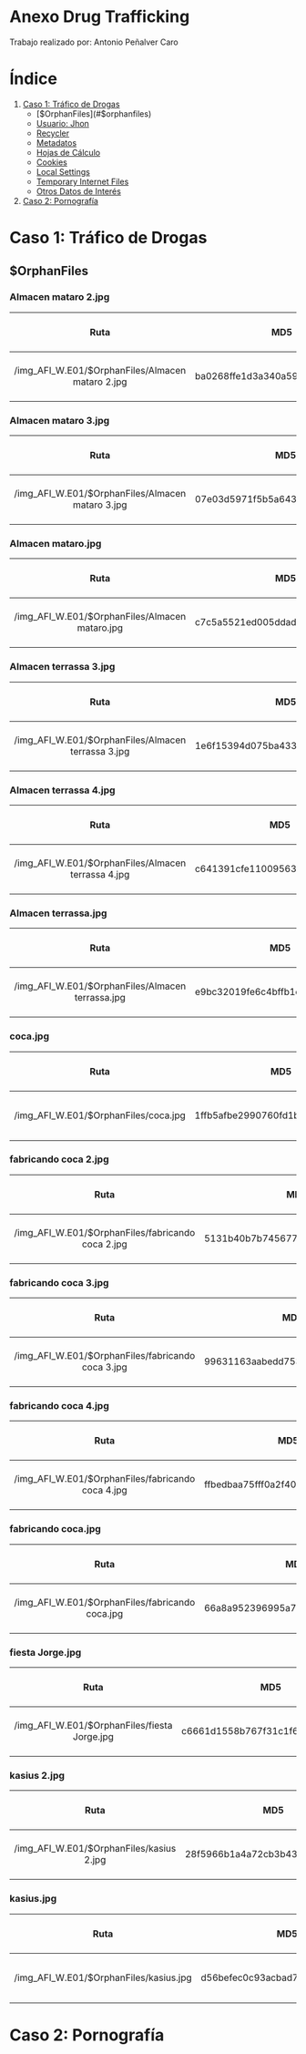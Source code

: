 # Anexo Drug Trafficking

Trabajo realizado por: Antonio Peñalver Caro

#

# Índice
1. [Caso 1: Tráfico de Drogas](#caso-1-tráfico-de-drogas)
   * [$OrphanFiles](#$orphanfiles)
   * [Usuario: Jhon](#usuario-jhon)
   * [Recycler](#recycler)
   * [Metadatos](#metadatos)
   * [Hojas de Cálculo](#hojas-de-cálculo)
   * [Cookies](#cookies)
   * [Local Settings](#local-settings)
   * [Temporary Internet Files](#temporary-internet-files)
   * [Otros Datos de Interés](#otros-datos-de-interés)
2. [Caso 2: Pornografía](#caso-2-pornografía)

#

# Caso 1: Tráfico de Drogas

## $OrphanFiles

### Almacen mataro 2.jpg

|               Ruta                                            |                      MD5                              | Fecha de Modificación    | Fecha de Cambio       | Fecha de Acceso         | Fecha de Creación    | Tamaño (Bytes)   | Vista Previa              |
|:------------------------------------------------------------:|:----------------------------------------------------:|:-----------------------:|:---------------------:|:-----------------------:|:--------------------:|:--------:|:-------------------------:|
| /img_AFI_W.E01/$OrphanFiles/Almacen mataro 2.jpg             | ba0268ffe1d3a340a595cfd9a8cd6b87                       | 2013-03-27 06:39:14 CET | 2013-06-19 04:11:24 CEST | 2013-06-19 04:11:24 CEST | 2013-06-19 04:11:24 CEST | 9935     | ![Vista previa 1](url_de_la_imagen) |

### Almacen mataro 3.jpg

|               Ruta                                            |                      MD5                              | Fecha de Modificación    | Fecha de Cambio       | Fecha de Acceso         | Fecha de Creación    | Tamaño (Bytes)   | Vista Previa              |
|:------------------------------------------------------------:|:----------------------------------------------------:|:-----------------------:|:---------------------:|:-----------------------:|:--------------------:|:--------:|:-------------------------:|
| /img_AFI_W.E01/$OrphanFiles/Almacen mataro 3.jpg             | 07e03d5971f5b5a6433a13565cac407d                       | 2013-03-27 06:39:26 CET | 2013-06-19 04:11:24 CEST | 2013-06-19 04:11:24 CEST | 2013-06-19 04:11:24 CEST | 14399     | ![Vista previa 1](url_de_la_imagen) |

### Almacen mataro.jpg

|               Ruta                                            |                      MD5                              | Fecha de Modificación    | Fecha de Cambio       | Fecha de Acceso         | Fecha de Creación    | Tamaño (Bytes)   | Vista Previa              |
|:------------------------------------------------------------:|:----------------------------------------------------:|:-----------------------:|:---------------------:|:-----------------------:|:--------------------:|:--------:|:-------------------------:|
| /img_AFI_W.E01/$OrphanFiles/Almacen mataro.jpg             | c7c5a5521ed005ddad94cb9a9b254d6b                       | 2013-03-27 06:39:04 CET | 2013-06-19 04:11:24 CEST | 2013-06-19 04:11:24 CEST | 2013-06-19 04:11:24 CEST | 6998     | ![Vista previa 1](url_de_la_imagen) |

### Almacen terrassa 3.jpg

|               Ruta                                            |                      MD5                              | Fecha de Modificación    | Fecha de Cambio       | Fecha de Acceso         | Fecha de Creación    | Tamaño (Bytes)   | Vista Previa              |
|:------------------------------------------------------------:|:----------------------------------------------------:|:-----------------------:|:---------------------:|:-----------------------:|:--------------------:|:--------:|:-------------------------:|
| /img_AFI_W.E01/$OrphanFiles/Almacen terrassa 3.jpg             | 1e6f15394d075ba43308da22ba92059c                       | 2013-03-27 06:39:42 CET | 2013-06-19 04:11:24 CEST | 2013-06-19 04:11:24 CEST | 2013-06-19 04:11:24 CEST | 6943     | ![Vista previa 1](url_de_la_imagen) |

### Almacen terrassa 4.jpg

|               Ruta                                            |                      MD5                              | Fecha de Modificación    | Fecha de Cambio       | Fecha de Acceso         | Fecha de Creación    | Tamaño (Bytes)   | Vista Previa              |
|:------------------------------------------------------------:|:----------------------------------------------------:|:-----------------------:|:---------------------:|:-----------------------:|:--------------------:|:--------:|:-------------------------:|
| /img_AFI_W.E01/$OrphanFiles/Almacen terrassa 4.jpg             | c641391cfe11009563aaf6d5ff7caf1b                       | 2013-03-27 06:40:28 CET | 2013-06-19 04:11:24 CEST | 2013-06-19 04:11:24 CEST | 2013-06-19 04:11:24 CEST | 7349     | ![Vista previa 1](url_de_la_imagen) |

### Almacen terrassa.jpg

|               Ruta                                            |                      MD5                              | Fecha de Modificación    | Fecha de Cambio       | Fecha de Acceso         | Fecha de Creación    | Tamaño (Bytes)   | Vista Previa              |
|:------------------------------------------------------------:|:----------------------------------------------------:|:-----------------------:|:---------------------:|:-----------------------:|:--------------------:|:--------:|:-------------------------:|
| /img_AFI_W.E01/$OrphanFiles/Almacen terrassa.jpg             | e9bc32019fe6c4bffb1ec9bef18b85aa                       | 2013-03-27 06:20:50 CET | 2013-06-19 04:11:24 CEST | 2013-06-19 04:11:24 CEST | 2013-06-19 04:11:24 CEST | 9637     | ![Vista previa 1](url_de_la_imagen) |

### coca.jpg

|               Ruta                                            |                      MD5                              | Fecha de Modificación    | Fecha de Cambio       | Fecha de Acceso         | Fecha de Creación    | Tamaño (Bytes)   | Vista Previa              |
|:------------------------------------------------------------:|:----------------------------------------------------:|:-----------------------:|:---------------------:|:-----------------------:|:--------------------:|:--------:|:-------------------------:|
| /img_AFI_W.E01/$OrphanFiles/coca.jpg             | 1ffb5afbe2990760fd1b504386593f95                       | 2013-03-27 06:19:58 CET | 2013-06-19 04:11:24 CEST | 2013-06-19 04:11:24 CEST | 2013-06-19 04:11:24 CEST | 5777     | ![Vista previa 1](url_de_la_imagen) |

### fabricando coca 2.jpg

|               Ruta                                            |                      MD5                              | Fecha de Modificación    | Fecha de Cambio       | Fecha de Acceso         | Fecha de Creación    | Tamaño (Bytes)   | Vista Previa              |
|:------------------------------------------------------------:|:----------------------------------------------------:|:-----------------------:|:---------------------:|:-----------------------:|:--------------------:|:--------:|:-------------------------:|
| /img_AFI_W.E01/$OrphanFiles/fabricando coca 2.jpg             | 5131b40b7b745677b6a6b06e3580508c                       | 2013-03-27 06:42:34 CET | 2013-06-19 04:11:24 CEST | 2013-06-19 04:11:24 CEST | 2013-06-19 04:11:24 CEST | 14373     | ![Vista previa 1](url_de_la_imagen) |

### fabricando coca 3.jpg

|               Ruta                                            |                      MD5                              | Fecha de Modificación    | Fecha de Cambio       | Fecha de Acceso         | Fecha de Creación    | Tamaño (Bytes)   | Vista Previa              |
|:------------------------------------------------------------:|:----------------------------------------------------:|:-----------------------:|:---------------------:|:-----------------------:|:--------------------:|:--------:|:-------------------------:|
| /img_AFI_W.E01/$OrphanFiles/fabricando coca 3.jpg             | 99631163aabedd753f9a5d00b6fe74ac                       | 2013-03-27 06:43:20 CET | 2013-06-19 04:11:24 CEST | 2013-06-19 04:11:24 CEST | 2013-06-19 04:11:24 CEST | 9994     | ![Vista previa 1](url_de_la_imagen) |

### fabricando coca 4.jpg

|               Ruta                                            |                      MD5                              | Fecha de Modificación    | Fecha de Cambio       | Fecha de Acceso         | Fecha de Creación    | Tamaño (Bytes)   | Vista Previa              |
|:------------------------------------------------------------:|:----------------------------------------------------:|:-----------------------:|:---------------------:|:-----------------------:|:--------------------:|:--------:|:-------------------------:|
| /img_AFI_W.E01/$OrphanFiles/fabricando coca 4.jpg             | ffbedbaa75fff0a2f405489082667c65                       | 2013-03-27 06:43:30 CET | 2013-06-19 04:11:24 CEST | 2013-06-19 04:11:24 CEST | 2013-06-19 04:11:24 CEST | 12608     | ![Vista previa 1](url_de_la_imagen) |

### fabricando coca.jpg

|               Ruta                                            |                      MD5                              | Fecha de Modificación    | Fecha de Cambio       | Fecha de Acceso         | Fecha de Creación    | Tamaño (Bytes)   | Vista Previa              |
|:------------------------------------------------------------:|:----------------------------------------------------:|:-----------------------:|:---------------------:|:-----------------------:|:--------------------:|:--------:|:-------------------------:|
| /img_AFI_W.E01/$OrphanFiles/fabricando coca.jpg             | 66a8a952396995a7800ac63e8e2234bd                       | 2013-03-27 06:42:28 CET | 2013-06-19 04:11:24 CEST | 2013-06-19 04:11:24 CEST | 2013-06-19 04:11:24 CEST | 6413     | ![Vista previa 1](url_de_la_imagen) |

### fiesta Jorge.jpg

|               Ruta                                            |                      MD5                              | Fecha de Modificación    | Fecha de Cambio       | Fecha de Acceso         | Fecha de Creación    | Tamaño (Bytes)   | Vista Previa              |
|:------------------------------------------------------------:|:----------------------------------------------------:|:-----------------------:|:---------------------:|:-----------------------:|:--------------------:|:--------:|:-------------------------:|
| /img_AFI_W.E01/$OrphanFiles/fiesta Jorge.jpg             | c6661d1558b767f31c1f65242af95118                       | 2013-03-27 06:20:20 CET | 2013-06-19 04:11:24 CEST | 2013-06-19 04:11:24 CEST | 2013-06-19 04:11:24 CEST | 8905     | ![Vista previa 1](url_de_la_imagen) |

### kasius 2.jpg

|               Ruta                                            |                      MD5                              | Fecha de Modificación    | Fecha de Cambio       | Fecha de Acceso         | Fecha de Creación    | Tamaño (Bytes)   | Vista Previa              |
|:------------------------------------------------------------:|:----------------------------------------------------:|:-----------------------:|:---------------------:|:-----------------------:|:--------------------:|:--------:|:-------------------------:|
| /img_AFI_W.E01/$OrphanFiles/kasius 2.jpg             | 28f5966b1a4a72cb3b434f688bf8dd0b                       | 2013-03-27 06:42:04 CET | 2013-06-19 04:11:24 CEST | 2013-06-19 04:11:24 CEST | 2013-06-19 04:11:24 CEST | 5716     | ![Vista previa 1](url_de_la_imagen) |

### kasius.jpg

|               Ruta                                            |                      MD5                              | Fecha de Modificación    | Fecha de Cambio       | Fecha de Acceso         | Fecha de Creación    | Tamaño (Bytes)   | Vista Previa              |
|:------------------------------------------------------------:|:----------------------------------------------------:|:-----------------------:|:---------------------:|:-----------------------:|:--------------------:|:--------:|:-------------------------:|
| /img_AFI_W.E01/$OrphanFiles/kasius.jpg             | d56befec0c93acbad7fe9d48f5415a2b                       | 2013-03-27 06:41:58 CET | 2013-06-19 04:11:24 CEST | 2013-06-19 04:11:24 CEST | 2013-06-19 04:11:24 CEST | 9175     | ![Vista previa 1](url_de_la_imagen) |



# Caso 2: Pornografía
